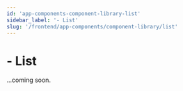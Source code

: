 ```yaml
---
id: 'app-components-component-library-list'
sidebar_label: '- List'
slug: '/frontend/app-components/component-library/list'
---
```


# - List

...coming soon.
